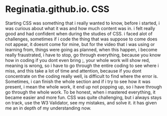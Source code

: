 # Reginatia.github.io. CSS
Starting CSS was something that i really wanted to know, before i started, i was curious about what it was and how much content was in. i felt really good and had confident when during the studies of CSS. i faced alot of challenges, sometimes if i code the thing that was suppose to come does not appear, it doesnt come for mine, but for the video that i was using or learning from, things were going as planned, when this happen, i become really fraustrated, i have to stop, go through everything, because you know how in coding if you dont even bring ;, your whole work will show red, meaning is wrong, so i have to go through the entire coding to see where i miss, and this take a lot of time and attention, because if you dont concentrate on the coding really well, is difficult to find where the error is. Sometimes, i can finish the whole section and if i try to see how it was present, i mean the whole work, it end up not popping up, so i have through go through the whole work. To be honest, when i mastered everything, it became easier and more fun. CSS was quite challenging, but i always stays on track, use the W3 Validator, see my mistakes, and solve it. it has given me an in depth of my understanding now.
